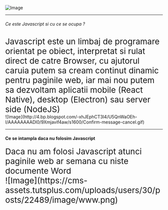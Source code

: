 
<span class="menu-title" style="display:none">Introduction</span>

![Image](https://i.imgflip.com/25r5vs.jpg)

---

<span class="menu-title" style="display:none">What is Javascript</span>

###### Ce este Javascript si cu ce se ocupa ?
<div class="fragment" style="font-size: 26px">Javascript este un limbaj de programare orientat pe obiect, interpretat si rulat direct de catre Browser, cu ajutorul caruia putem sa cream continut dinamic pentru paginile web, iar mai nou putem sa dezvoltam aplicatii mobile (React Native), desktop (Electron) sau server side (NodeJS)</div>
<div class="fragment">![Image](http://4.bp.blogspot.com/-xhJEphCT3l4/U5QnWaOEh-I/AAAAAAAADl0/9Xmjavif4aw/s1600/Confirm-message-cancel.gif)</div>

---

#### Ce se intampla daca nu folosim Javascript
<div class="fragment" style="font-size: 26px">Daca nu am folosi Javascript atunci paginile web ar semana cu niste documente Word</div>
<div class="fragment" style="font-size: 26px">![Image](https://cms-assets.tutsplus.com/uploads/users/30/posts/22489/image/www.png)</div>


